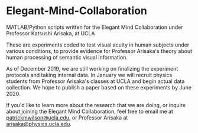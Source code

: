 # Elegant-Mind-Collaboration
MATLAB/Python scripts written for the Elegant Mind Collaboration under Professor Katsushi Arisaka, at UCLA

These are experiments coded to test visual acuity in human subjects under various conditions, to provide evidence for Professor Arisaka's theory about human processing of semantic visual information.

As of December 2019, we are still working on finalizing the experiment protocols and taking internal data. In January we will recruit physics students from Professor Arisaka's classes at UCLA and begin actual data collection. We hope to publish a paper based on these experiments by June 2020. 

If you'd like to learn more about the research that we are doing, or inquire about joining the Elegant Mind Collaboration, feel free to email me at patrickmwilson@ucla.edu, or Professor Arisaka at arisaka@physics.ucla.edu.
